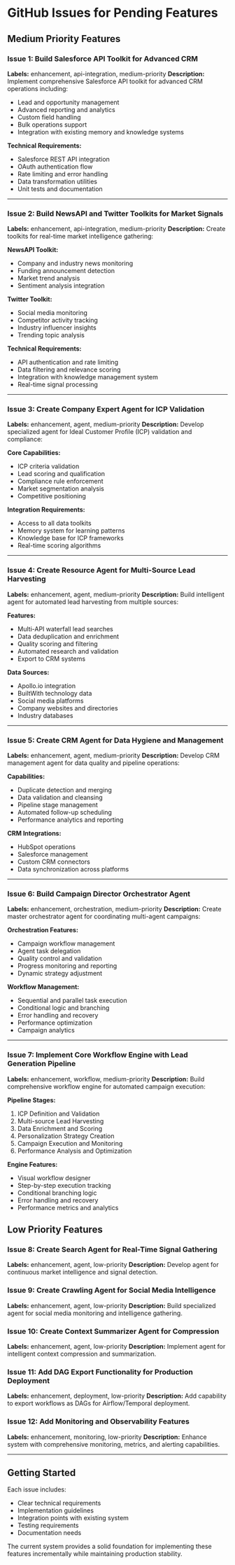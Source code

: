 # GitHub Issues for Pending Features

## Medium Priority Features

### Issue 1: Build Salesforce API Toolkit for Advanced CRM
**Labels:** enhancement, api-integration, medium-priority
**Description:**
Implement comprehensive Salesforce API toolkit for advanced CRM operations including:
- Lead and opportunity management
- Advanced reporting and analytics
- Custom field handling
- Bulk operations support
- Integration with existing memory and knowledge systems

**Technical Requirements:**
- Salesforce REST API integration
- OAuth authentication flow
- Rate limiting and error handling
- Data transformation utilities
- Unit tests and documentation

---

### Issue 2: Build NewsAPI and Twitter Toolkits for Market Signals
**Labels:** enhancement, api-integration, medium-priority
**Description:**
Create toolkits for real-time market intelligence gathering:

**NewsAPI Toolkit:**
- Company and industry news monitoring
- Funding announcement detection
- Market trend analysis
- Sentiment analysis integration

**Twitter Toolkit:**
- Social media monitoring
- Competitor activity tracking
- Industry influencer insights
- Trending topic analysis

**Technical Requirements:**
- API authentication and rate limiting
- Data filtering and relevance scoring
- Integration with knowledge management system
- Real-time signal processing

---

### Issue 3: Create Company Expert Agent for ICP Validation
**Labels:** enhancement, agent, medium-priority
**Description:**
Develop specialized agent for Ideal Customer Profile (ICP) validation and compliance:

**Core Capabilities:**
- ICP criteria validation
- Lead scoring and qualification
- Compliance rule enforcement
- Market segmentation analysis
- Competitive positioning

**Integration Requirements:**
- Access to all data toolkits
- Memory system for learning patterns
- Knowledge base for ICP frameworks
- Real-time scoring algorithms

---

### Issue 4: Create Resource Agent for Multi-Source Lead Harvesting
**Labels:** enhancement, agent, medium-priority
**Description:**
Build intelligent agent for automated lead harvesting from multiple sources:

**Features:**
- Multi-API waterfall lead searches
- Data deduplication and enrichment
- Quality scoring and filtering
- Automated research and validation
- Export to CRM systems

**Data Sources:**
- Apollo.io integration
- BuiltWith technology data
- Social media platforms
- Company websites and directories
- Industry databases

---

### Issue 5: Create CRM Agent for Data Hygiene and Management
**Labels:** enhancement, agent, medium-priority
**Description:**
Develop CRM management agent for data quality and pipeline operations:

**Capabilities:**
- Duplicate detection and merging
- Data validation and cleansing
- Pipeline stage management
- Automated follow-up scheduling
- Performance analytics and reporting

**CRM Integrations:**
- HubSpot operations
- Salesforce management
- Custom CRM connectors
- Data synchronization across platforms

---

### Issue 6: Build Campaign Director Orchestrator Agent
**Labels:** enhancement, orchestration, medium-priority
**Description:**
Create master orchestrator agent for coordinating multi-agent campaigns:

**Orchestration Features:**
- Campaign workflow management
- Agent task delegation
- Quality control and validation
- Progress monitoring and reporting
- Dynamic strategy adjustment

**Workflow Management:**
- Sequential and parallel task execution
- Conditional logic and branching
- Error handling and recovery
- Performance optimization
- Campaign analytics

---

### Issue 7: Implement Core Workflow Engine with Lead Generation Pipeline
**Labels:** enhancement, workflow, medium-priority
**Description:**
Build comprehensive workflow engine for automated campaign execution:

**Pipeline Stages:**
1. ICP Definition and Validation
2. Multi-source Lead Harvesting
3. Data Enrichment and Scoring
4. Personalization Strategy Creation
5. Campaign Execution and Monitoring
6. Performance Analysis and Optimization

**Engine Features:**
- Visual workflow designer
- Step-by-step execution tracking
- Conditional branching logic
- Error handling and recovery
- Performance metrics and analytics

## Low Priority Features

### Issue 8: Create Search Agent for Real-Time Signal Gathering
**Labels:** enhancement, agent, low-priority
**Description:**
Develop agent for continuous market intelligence and signal detection.

### Issue 9: Create Crawling Agent for Social Media Intelligence
**Labels:** enhancement, agent, low-priority
**Description:**
Build specialized agent for social media monitoring and intelligence gathering.

### Issue 10: Create Context Summarizer Agent for Compression
**Labels:** enhancement, agent, low-priority
**Description:**
Implement agent for intelligent context compression and summarization.

### Issue 11: Add DAG Export Functionality for Production Deployment
**Labels:** enhancement, deployment, low-priority
**Description:**
Add capability to export workflows as DAGs for Airflow/Temporal deployment.

### Issue 12: Add Monitoring and Observability Features
**Labels:** enhancement, monitoring, low-priority
**Description:**
Enhance system with comprehensive monitoring, metrics, and alerting capabilities.

---

## Getting Started

Each issue includes:
- Clear technical requirements
- Implementation guidelines
- Integration points with existing system
- Testing requirements
- Documentation needs

The current system provides a solid foundation for implementing these features incrementally while maintaining production stability.